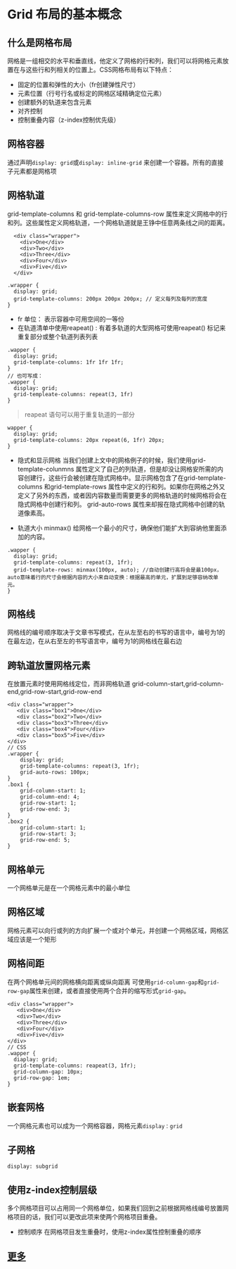 # Grid 布局的基本概念

## 什么是网格布局
网格是一组相交的水平和垂直线，他定义了网格的行和列，我们可以将网格元素放置在与这些行和列相关的位置上。CSS网格布局有以下特点：
- 固定的位置和弹性的大小（fr创建弹性尺寸）
- 元素位置（行号行名或标定的网格区域精确定位元素）
- 创建额外的轨道来包含元素
- 对齐控制
- 控制重叠内容（z-index控制优先级）

## 网格容器
通过声明`display: grid`或`display: inline-grid` 来创建一个容器。所有的直接子元素都是网格项

## 网格轨道
grid-template-columns 和 grid-template-columns-row 属性来定义网格中的行和列。这些属性定义网格轨道，一个网格轨道就是王铮中任意两条线之间的距离。
```
  <div class="wrapper">
    <div>One</div>
    <div>Two</div>
    <div>Three</div>
    <div>Four</div>
    <div>Five</div>
  </div>

.wrapper {
  display: grid;
  grid-template-columns: 200px 200px 200px; // 定义每列及每列的宽度
}
```

- fr 单位： 表示容器中可用空间的一等份
- 在轨道清单中使用reapeat() : 有着多轨道的大型网格可使用reapeat() 标记来重复部分或整个轨道列表列表
```
.wapper {
  display: grid;
  grid-template-columns: 1fr 1fr 1fr;
}
// 也可写成：
.wapper {
  display: grid;
  grid-templeate-columns: repeat(3, 1fr)
}
```
> reapeat 语句可以用于重复轨道的一部分
```
wapper {
  display: grid;
  grid-template-columns: 20px repeat(6, 1fr) 20px;
}
```

- 隐式和显示网格
当我们创建上文中的网格例子的时候，我们使用grid-template-colunmns 属性定义了自己的列轨道，但是却没让网格安所需的内容创建行，这些行会被创建在隐式网格中。显示网格包含了在grid-template-columns 和grid-template-rows 属性中定义的行和列。如果你在网格之外又定义了另外的东西，或者因内容数量而需要更多的网格轨道的时候网格将会在隐式网格中创建行和列。
grid-auto-rows 属性来却报在隐式网格中创建的轨道像素高。

- 轨道大小 minmax()
给网格一个最小的尺寸，确保他们能扩大到容纳他里面添加的内容。
```
.wapper {
  display: grid;
  grid-template-columns: repeat(3, 1fr);
  grid-template-rows: minmax(100px, auto); //自动创建行高将会是最100px，auto意味着行的尺寸会根据内容的大小来自动变换：根据最高的单元，扩展到足够容纳改单元。
}
```

## 网格线
网格线的编号顺序取决于文章书写模式，在从左至右的书写的语言中，编号为1的在最左边，在从右至左的书写语言中，编号为1的网格线在最右边

## 跨轨道放置网格元素
在放置元素时使用网格线定位，而非网格轨道
grid-column-start,grid-column-end,grid-row-start,grid-row-end
```
<div class="wrapper">
   <div class="box1">One</div>
   <div class="box2">Two</div>
   <div class="box3">Three</div>
   <div class="box4">Four</div>
   <div class="box5">Five</div>
</div>
// CSS 
.wrapper { 
    display: grid; 
    grid-template-columns: repeat(3, 1fr); 
    grid-auto-rows: 100px; 
} 
.box1 { 
    grid-column-start: 1; 
    grid-column-end: 4; 
    grid-row-start: 1; 
    grid-row-end: 3; 
} 
.box2 { 
    grid-column-start: 1; 
    grid-row-start: 3; 
    grid-row-end: 5; 
}
```

## 网格单元
一个网格单元是在一个网格元素中的最小单位

## 网格区域
网格元素可以向行或列的方向扩展一个或对个单元，并创建一个网格区域，网格区域应该是一个矩形

## 网格间距
在两个网格单元间的网格横向距离或纵向距离 可使用`grid-column-gap`和`grid-row-gap`属性来创建，或者直接使用两个合并的缩写形式`grid-gap`。
```
<div class="wrapper">
   <div>One</div>
   <div>Two</div>
   <div>Three</div>
   <div>Four</div>
   <div>Five</div>
</div>
// CSS 
.wapper {
  diaplay: grid;
  grid-template-columns: reapeat(3, 1fr);
  grid-column-gap: 10px;
  grid-row-gap: 1em; 
}
```

## 嵌套网格
一个网格元素也可以成为一个网格容器，网格元素`display：grid` 

## 子网格
`display: subgrid`

## 使用z-index控制层级
多个网格项目可以占用同一个网格单位，如果我们回到之前根据网格线编号放置网格项目的话，我们可以更改此项来使两个网格项目重叠。
  - 控制顺序
    在网格项目发生重叠时，使用z-index属性控制重叠的顺序

## [更多](https://developer.mozilla.org/en-US/docs/Web/CSS/CSS_Grid_Layout)
